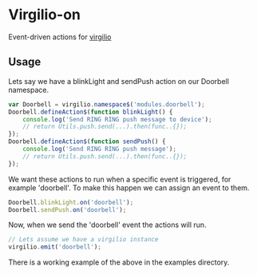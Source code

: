 
# Virgilio-on

Event-driven actions for [virgilio](https://github.com/icemobilelab/virgilio/)

## Usage

Lets say we have a blinkLight and sendPush action on our Doorbell namespace.

```javascript
var Doorbell = virgilio.namespace$('modules.doorbell');
Doorbell.defineAction$(function blinkLight() {
	console.log('Send RING RING push message to device');
	// return Utils.push.send(...).then(func..{});
});
Doorbell.defineAction$(function sendPush() {
	console.log('Send RING RING push message');
	// return Utils.push.send(...).then(func..{});
});
```

We want these actions to run when a specific event is triggered, for example 'doorbell'. To make this happen we can assign an event to them.

```javascript
Doorbell.blinkLight.on('doorbell');
Doorbell.sendPush.on('doorbell');
```

Now, when we send the 'doorbell' event the actions will run.

```javascript
// Lets assume we have a virgilio instance
virgilio.emit('doorbell');
```

There is a working example of the above in the examples directory.